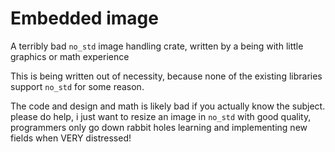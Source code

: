 # Embedded image

A terribly bad `no_std` image handling crate,
written by a being with little graphics or math experience

This is being written out of necessity, because none of the existing libraries
support `no_std` for some reason.

The code and design and math is likely bad if you actually know the subject.
please do help, i just want to resize an image in `no_std` with good quality,
programmers only go down rabbit holes learning and implementing new fields
when VERY distressed!

